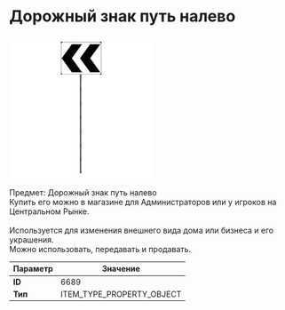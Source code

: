 # Дорожный знак путь налево

![Item Image](../img/6689.webp?raw=true)

Предмет: Дорожный знак путь налево<br>Купить его можно в магазине для Администраторов или у игроков на Центральном Рынке.<br><br>Используется для изменения внешнего вида дома или бизнеса и его украшения.<br>Можно использовать, передавать и продавать.


| Параметр | Значение |
|----------|----------|
| **ID** | 6689 |
| **Тип** | ITEM_TYPE_PROPERTY_OBJECT |

